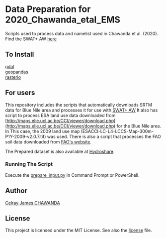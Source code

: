 
# Data Preparation for 2020_Chawanda_etal_EMS
Scripts used to process data and namelist used in Chawanda et al. (2020).
Find the SWAT+ AW [here](https://github.com/VUB-HYDR/SWATPlus-AW)

## To Install
[gdal](https://pypi.org/project/GDAL/)   
[geopandas](https://geopandas.org/)   
[rasterio](https://rasterio.readthedocs.io/en/latest/)   
 
## For users
This repository includes the scripts that automatically downloads SRTM data for Blue Nile area and processes it for use with [SWAT+ AW](https://github.com/VUB-HYDR/SWATPlus-AW)
It also has script to process ESA land use data downloaded from [http://maps.elie.ucl.ac.be/CCI/viewer/download.php](http://maps.elie.ucl.ac.be/CCI/viewer/download.php) for the Blue Nile area. In This case, the 2009 land use map (ESACCI-LC-L4-LCCS-Map-300m-P1Y-2009-v2.0.7.tif) was used.
There is also a script that processes the FAO soil data downloaded from [FAO's website](https://storage.googleapis.com/fao-maps-catalog-data/uuid/446ed430-8383-11db-b9b2-000d939bc5d8/resources/DSMW.zip).

The Prepared dataset is also available at [Hydroshare](https://doi.org/10.4211/hs.0890b3a954bf423db7d5b08f122b5436).

### Running The Script
Execute the [prepare_input.py](./prepare_input.py) in Command Prompt or PowerShell.

## Author
[Celray James CHAWANDA](https://github.com/celray/) 

## License
This project is licensed under the MIT License. See also the [license](./LICENSE) file.




